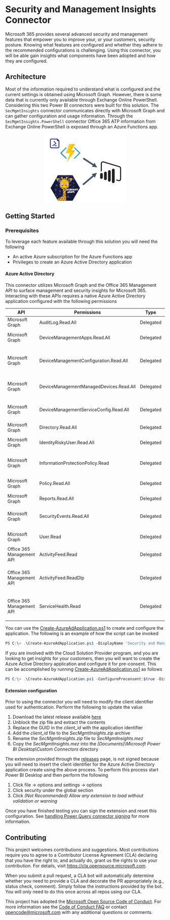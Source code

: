 # Security and Management Insights Connector

Microsoft 365 provides several advanced security and management features that empower you to improve your, or your customers, security posture. Knowing what features are configured and whether they adhere to the recommended configurations is challenging. Using this connector, you will be able gain insights what components have been adopted and how they are configured.  

## Architecture

Most of the information required to understand what is configured and the current settings is obtained using Microsoft Graph. However, there is some data that is currently only available through Exchange Online PowerShell. Considering this two Power BI connectors were built for this solution. The `SecMgmtInsights` connector communicates directly with Microsoft Graph and can gather configuration and usage information. Through the `SecMgmtInsights.PowerShell` connector Office 365 ATP information from Exchange Online PowerShell is exposed through an Azure Functions app.

<p align="center">
    <img alt="solution architecture" src="docs/media/architecture.png" />
</p>

## Getting Started

### Prerequisites

To leverage each feature available through this solution you will need the following 

- An active Azure subscription for the Azure Functions app
- Privileges to create an Azure Active Directory application

#### Azure Active Directory 

This connector utilizes Microsoft Graph and the Office 365 Management API to surface management and security insights for Microsoft 365. Interacting with these APIs requires a native Azure Active Directory application configured with the following permissions

| API | Permissions | Type | Description |
|-----|-------------|------|-------------|
| Microsoft Graph | AuditLog.Read.All | Delegated | Read audit log data |
| Microsoft Graph | DeviceManagementApps.Read.All | Delegated | Read Microsoft Intune apps |
| Microsoft Graph | DeviceManagementConfiguration.Read.All | Delegated | Read Microsoft Intune Device Configuration and Policies |
| Microsoft Graph | DeviceManagementManagedDevices.Read.All | Delegated | Read Microsoft Intune devices |
| Microsoft Graph | DeviceManagementServiceConfig.Read.All | Delegated | Read Microsoft Intune configuration |
| Microsoft Graph | Directory.Read.All | Delegated | Read directory data |
| Microsoft Graph | IdentityRiskyUser.Read.All | Delegated | Read identity risky user information |
| Microsoft Graph | InformationProtectionPolicy.Read | Delegated | Read user sensitivity labels and label policies |
| Microsoft Graph | Policy.Read.All | Delegated | Read your organization's policies |
| Microsoft Graph | Reports.Read.All | Delegated | Read all usage reports |
| Microsoft Graph | SecurityEvents.Read.All | Delegated | Read your organization’s security events |
| Microsoft Graph | User.Read | Delegated |  Sign in and read user profile |
| Office 365 Management API | ActivityFeed.Read | Delegated | Read activity data for your organization |
| Office 365 Management API | ActivityFeed.ReadDlp | Delegated | Read DLP policy events including detected sensitive data |
| Office 365 Management API | ServiceHealth.Read | Delegated | Read service health information for your organization |

You can use the [Create-AzureAdApplication.ps1](scripts/Create-AzureAdApplication.ps1) to create and configure the application. The following is an example of how the script can be invoked

```powershell
PS C:\> .\Create-AzureAdApplication.ps1 -DisplayName 'Security and Management Insights'
```

If you are involved with the Cloud Solution Provider program, and you are looking to get insights for your customers, then you will want to create the Azure Active Directory application and configure it for pre-consent. This can be accomplished by running [Create-AzureAdApplication.ps1](scripts/Create-AzureAdApplication.ps1) as follows

```powershell
PS C:\> .\Create-AzureAdApplication.ps1 -ConfigurePreconsent:$true -DisplayName 'Security and Management Insights'
```

#### Extension configuration

Prior to using the connector you will need to modify the client identifier used for authentication. Perform the following to update the value

1. Download the latest release available [here](https://github.com/microsoft/secmgmt-insights-connector/releases/download/1.0/secmgmt-insights-connector.zip)
2. Unblock the zip file and extract the contents
3. Replace the GUID in the *client_id* with the application identifier
4. Add the *client_id* file to the *SecMgmtInsights.zip* archive
5. Rename the *SecMgmtInsights.zip* file to *SecMgmtInsights.mez*
6. Copy the *SecMgmtInsights.mez* into the *[Documents]\Microsoft Power BI Desktop\Custom Connectors* directory


The extension provided through the [releases](https://github.com/microsoft/secmgmt-insights-connector/releases) page, is not signed because you will need to insert the client identifier for the Azure Active Directory application create using the above process. To perform this process start Power BI Desktop and then perform the following

1. Click file -> options and settings -> options
2. Click security under the global section
3. Click *(Not Recommended) Allow any extension to load without validation or warning*

Once you have finished testing you can sign the extension and reset this configuration. See [handling Power Query connector signing](https://docs.microsoft.com/power-query/HandlingConnectorSigning) for more information.

## Contributing

This project welcomes contributions and suggestions.  Most contributions require you to agree to a Contributor License Agreement (CLA) declaring that you have the right to, and actually do, grant us the rights to use your contribution. For details, visit <https://cla.opensource.microsoft.com>.

When you submit a pull request, a CLA bot will automatically determine whether you need to provide a CLA and decorate the PR appropriately (e.g., status check, comment). Simply follow the instructions provided by the bot. You will only need to do this once across all repos using our CLA.

This project has adopted the [Microsoft Open Source Code of Conduct](https://opensource.microsoft.com/codeofconduct/). For more information see the [Code of Conduct FAQ](https://opensource.microsoft.com/codeofconduct/faq/) or contact [opencode@microsoft.com](mailto:opencode@microsoft.com) with any additional questions or comments.
